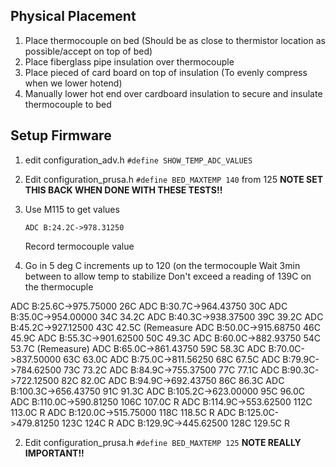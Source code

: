 

## Physical Placement

1. Place thermocouple on bed (Should be as close to thermistor location as possible/accept on top of bed)
2. Place fiberglass pipe insulation over thermocouple
3. Place pieced of card board on top of insulation (To evenly compress when we lower hotend)
4. Manually lower hot end over cardboard insulation to secure and insulate thermocouple to bed

## Setup Firmware
1. edit configuration_adv.h
    `#define SHOW_TEMP_ADC_VALUES`
2. Edit configuration_prusa.h
   `#define BED_MAXTEMP 140` from 125
   **NOTE SET THIS BACK WHEN DONE WITH THESE TESTS!!**
4. Use M115 to get values
    ```
    ADC B:24.2C->978.31250
    ```
    Record termocouple value
    
5. Go in 5 deg C increments up to 120 (on the termocouple
   Wait 3min between to allow temp to stabilize
   Don't exceed a reading of 139C on the thermocuple

ADC B:25.6C->975.75000 26C
ADC B:30.7C->964.43750 30C
ADC B:35.0C->954.00000 34C 34.2C
ADC B:40.3C->938.37500 39C 39.2C
ADC B:45.2C->927.12500 43C 42.5C (Remeasure
ADC B:50.0C->915.68750 46C 45.9C
ADC B:55.3C->901.62500 50C 49.3C
ADC B:60.0C->882.93750 54C 53.7C (Remeasure)
ADC B:65.0C->861.43750 59C 58.3C
ADC B:70.0C->837.50000 63C 63.0C
ADC B:75.0C->811.56250 68C 67.5C
ADC B:79.9C->784.62500 73C 73.2C
ADC B:84.9C->755.37500 77C 77.1C
ADC B:90.3C->722.12500 82C 82.0C
ADC B:94.9C->692.43750 86C 86.3C
ADC B:100.3C->656.43750 91C 91.3C
ADC B:105.2C->623.00000 95C 96.0C
ADC B:110.0C->590.81250 106C 107.0C R
ADC B:114.9C->553.62500 112C 113.0C R
ADC B:120.0C->515.75000 118C 118.5C R
ADC B:125.0C->479.81250 123C 124C R
ADC B:129.9C->445.62500 128C 129.5C R


2. Edit configuration_prusa.h
   `#define BED_MAXTEMP 125`
    **NOTE REALLY IMPORTANT!!**
<!--stackedit_data:
eyJoaXN0b3J5IjpbMTc3NTg1NTk4NywtNjc4OTE1NTQwLC04Mj
gwODMyNTcsLTgyMDExNTM1MSwxNzAwNjYwNTY2LDUzNDQzNjMw
NSwtNDg0NzE1MTgyLDE3MzY2OTAyMjksMTAwMDAzMDc5OCwtMT
czOTk2NDc1MywxMjM5MjY5NTE4LC02OTQyODU0NjAsODE3OTYy
NDI3LDE5NTE5ODAwNDMsMjUxNTcwNDcwLC00NTkxMDMyMDUsOD
MwNjg2MDAwLC0yMTMwODQ0MTA0LDExMTkxNjg1NzQsMTY1MjIx
MzI0N119
-->